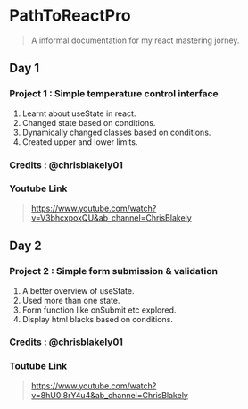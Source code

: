 # PathToReactPro

> A informal documentation for my react mastering jorney.

 ## Day 1
 ### Project 1 : Simple temperature control interface
 1. Learnt about useState in react.
 2. Changed state based on conditions.
 3. Dynamically changed classes based on conditions.
 4. Created upper and lower limits.
 
### Credits : @chrisblakely01

### Youtube Link

> https://www.youtube.com/watch?v=V3bhcxpoxQU&ab_channel=ChrisBlakely

## Day 2
### Project 2 : Simple form submission & validation
1. A better overview of useState.
2. Used more than one state.
3. Form function like onSubmit etc explored.
4. Display html blacks based on conditions.

### Credits : @chrisblakely01

### Toutube Link

> https://www.youtube.com/watch?v=8hU0I8rY4u4&ab_channel=ChrisBlakely

